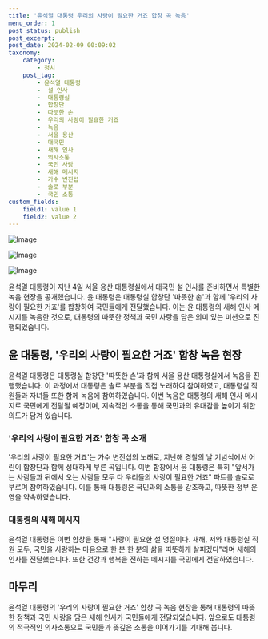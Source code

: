 ```yaml
---
title: '윤석열 대통령 우리의 사랑이 필요한 거죠 합창 곡 녹음'
menu_order: 1
post_status: publish
post_excerpt: 
post_date: 2024-02-09 00:09:02
taxonomy:
    category:
        - 정치
    post_tag:
        - 윤석열 대통령
        -  설 인사
        -  대통령실
        -  합창단
        -  따뜻한 손
        -  우리의 사랑이 필요한 거죠
        -  녹음
        -  서울 용산
        -  대국민
        -  새해 인사
        -  의사소통
        -  국민 사랑
        -  새해 메시지
        -  가수 변진섭
        -  솔로 부분
        -  국민 소통
custom_fields:
    field1: value 1
    field2: value 2
---
```


![Image](https://imgnews.pstatic.net/image/088/2024/02/08/0000861542_001_20240208171201196.jpg?type=w647)

![Image](https://imgnews.pstatic.net/image/088/2024/02/08/0000861542_002_20240208171201242.jpg?type=w647)

![Image](https://imgnews.pstatic.net/image/088/2024/02/08/0000861542_003_20240208171201287.jpg?type=w647)

윤석열 대통령이 지난 4일 서울 용산 대통령실에서 대국민 설 인사를 준비하면서 특별한 녹음 현장을 공개했습니다. 윤 대통령은 대통령실 합창단 '따뜻한 손'과 함께 '우리의 사랑이 필요한 거죠'를 합창하여 국민들에게 전달했습니다. 이는 윤 대통령의 새해 인사 메시지를 녹음한 것으로, 대통령의 따뜻한 정책과 국민 사랑을 담은 의미 있는 미션으로 진행되었습니다.
## 윤 대통령, '우리의 사랑이 필요한 거죠' 합창 녹음 현장
윤석열 대통령은 대통령실 합창단 '따뜻한 손'과 함께 서울 용산 대통령실에서 녹음을 진행했습니다. 이 과정에서 대통령은 솔로 부분을 직접 노래하여 참여하였고, 대통령실 직원들과 자녀들 또한 함께 녹음에 참여하였습니다. 이번 녹음은 대통령의 새해 인사 메시지로 국민에게 전달될 예정이며, 지속적인 소통을 통해 국민과의 유대감을 높이기 위한 의도가 담겨 있습니다.
### '우리의 사랑이 필요한 거죠' 합창 곡 소개
'우리의 사랑이 필요한 거죠'는 가수 변진섭의 노래로, 지난해 경찰의 날 기념식에서 어린이 합창단과 함께 성대하게 부른 곡입니다. 이번 합창에서 윤 대통령은 특히 "앞서가는 사람들과 뒤에서 오는 사람들 모두 다 우리들의 사랑이 필요한 거죠" 파트를 솔로로 부르며 참여하였습니다. 이를 통해 대통령은 국민과의 소통을 강조하고, 따뜻한 정부 운영을 약속하였습니다.
### 대통령의 새해 메시지
윤석열 대통령은 이번 합창을 통해 "사랑이 필요한 설 명절이다. 새해, 저와 대통령실 직원 모두, 국민을 사랑하는 마음으로 한 분 한 분의 삶을 따뜻하게 살피겠다"라며 새해의 인사를 전달했습니다. 또한 건강과 행복을 전하는 메시지를 국민에게 전달하였습니다.
## 마무리
윤석열 대통령의 '우리의 사랑이 필요한 거죠' 합창 곡 녹음 현장을 통해 대통령의 따뜻한 정책과 국민 사랑을 담은 새해 인사가 국민들에게 전달되었습니다. 앞으로도 대통령의 적극적인 의사소통으로 국민들과 뜻깊은 소통을 이어가기를 기대해 봅니다.
